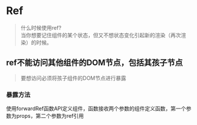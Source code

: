 # Ref

> 什么时候使用ref?  
> 当你想要记住组件的某个状态，但又不想状态变化引起新的渲染（再次渲染）的时候。

## ref不能访问其他组件的DOM节点，包括其孩子节点

> 要想访问必须将孩子组件的DOM节点进行暴露

### 暴露方法

使用forwardRef函数API定义组件，函数接收两个参数的组件定义函数，第一个参数为props，第二个参数为ref引用


